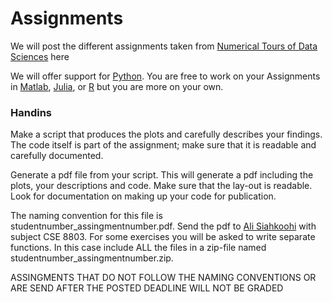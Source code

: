 # Assignments

We will post the different assignments taken from [Numerical Tours of Data Sciences] here

We will offer support for [Python]. You are free to work on your Assignments in [Matlab], [Julia], or [R] but you are more on your own.

### Handins 

Make a script that produces the plots and carefully describes your findings. The code itself is part of the assignment; make sure that it is readable and carefully documented.

Generate a pdf file from your script. This will generate a pdf including the plots, your descriptions and code. Make sure that the lay-out is readable. Look for documentation on making up your code for publication.

The naming convention for this file is studentnumber_assingmentnumber.pdf. Send the pdf to [Ali Siahkoohi](mailto:alisk@gatech.edu) with subject CSE 8803. For some exercises you will be asked to write separate functions. In this case include ALL the files in a zip-file named studentnumber_assingmentnumber.zip.

ASSINGMENTS THAT DO NOT FOLLOW THE NAMING CONVENTIONS OR ARE SEND AFTER THE POSTED DEADLINE WILL NOT BE GRADED

[Numerical Tours of Data Sciences]:http://www.numerical-tours.com/
[Matlab]:http://www.numerical-tours.com/matlab/
[Python]:http://www.numerical-tours.com/python/
[Julia]:http://www.numerical-tours.com/julia/
[R]:http://www.numerical-tours.com/r/ 